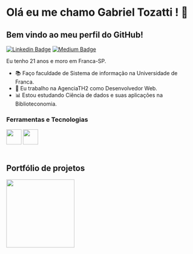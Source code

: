 # Olá eu me chamo Gabriel Tozatti ! 👋
## Bem vindo ao meu perfil do GitHub!           

<p align='left'>
    
[![Linkedin Badge](https://img.shields.io/badge/LinkedIn-0077B5?style=for-the-badge&logo=linkedin&logoColor=white
)](https://www.linkedin.com/in/gabriel-tozatti-590568214/)
[![Medium Badge](https://img.shields.io/badge/Medium-12100E?style=for-the-badge&logo=medium&logoColor=white
)](https://medium.com/@franciscofoz)
</p>

Eu tenho 21 anos e moro em Franca-SP.


- :books: Faço faculdade de Sistema de informação na Universidade de Franca.
- :school: Eu trabalho na AgenciaTH2 como Desenvolvedor Web.
- :bar_chart: Estou estudando Ciência de dados e suas aplicações na Biblioteconomia.


### Ferramentas e Tecnologias
<code><img src="https://cdn.jsdelivr.net/gh/devicons/devicon/icons/python/python-original.svg" width="40" height="40"></code>
<code><img src="https://upload.wikimedia.org/wikipedia/commons/thumb/c/cf/New_Power_BI_Logo.svg/2048px-New_Power_BI_Logo.svg.png" width="40" height="40"></code>
</br>
</br>


## Portfólio de projetos
<div>
<a href="https://gist.github.com/FranciscoFoz">
<p align = "left"> <img height="180em" src="https://github-readme-stats.vercel.app/api/top-langs/?username=FranciscoFoz&layout=compact&langs_count=7&theme=dracula"/>
</div>
